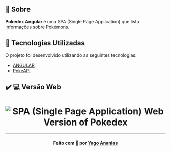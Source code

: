 <a id="sobre"></a>

## :bookmark: Sobre

<strong>Pokedex Angular </strong> é uma SPA (Single Page Application) que lista informações sobre Pokémons.

<a id="tecnologias-utilizadas"></a>

## :rocket: Tecnologias Utilizadas

O projeto foi desenvolvido utilizando as seguintes tecnologias:

- [ANGULAR](https://angular.io/)
- [PokeAPI](https://pokeapi.co/)

## :heavy_check_mark: :computer: Versão Web

<h1 align="center">
    <img alt="SPA (Single Page Application) Web Version of Pokedex" src="https://res.cloudinary.com/yagoananias/image/upload/v1625137296/github%20mocks/pokedex-api_st0awk.png">
</h1>

---

<h4 align="center">
    Feito com 💜 por <a href="https://www.linkedin.com/in/yago-ananias-souza-lima/" target="_blank">Yago Ananias</a>
</h4>
